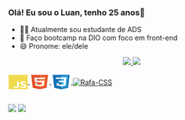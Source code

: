 ### Olá! Eu sou o Luan, tenho 25 anos👋


- 👨‍💻 Atualmente sou estudante de ADS
- 🌱 Faço bootcamp na DIO com foco em front-end
- 😄 Pronome: ele/dele

<div align="center">
  <a href="https://www.linkedin.com/in/luan-ferreira-1194b5147/">
  <img width="42%" src="https://github-readme-stats.vercel.app/api?username=LuanFerreira97&show_icons=true&theme=dark&include_all_commits=true&count_private=true"/>
  <img width="50%" src="https://github-readme-stats.vercel.app/api/top-langs/?username=LuanFerreira97&layout=compact&langs_count=7&theme=dark"/>
</div>

 <div style="display: inline_block"><br>
  <img align="center" alt="Rafa-Js" height="30" width="40" src="https://raw.githubusercontent.com/devicons/devicon/master/icons/javascript/javascript-plain.svg">
  <img align="center" alt="Rafa-HTML" height="30" width="40" src="https://raw.githubusercontent.com/devicons/devicon/master/icons/html5/html5-original.svg">
  <img align="center" alt="Rafa-CSS" height="30" width="40" src="https://raw.githubusercontent.com/devicons/devicon/master/icons/css3/css3-original.svg">
  <img align="center" alt="Rafa-CSS" height="30" width="40" src="https://icongr.am/devicon/git-original.svg">
 
</div>
  
  ##
  
<div>
  <a href="https://instagram.com/luanssf_" target="_blank"><img src="https://img.shields.io/badge/-Instagram-%23E4405F?style=for-the-badge&logo=instagram&logoColor=white" target="_blank"></a>
  <a href="https://www.linkedin.com/in/luan-ferreira-1194b5147/" target="_blank"><img src="https://img.shields.io/badge/-LinkedIn-%230077B5?style=for-the-badge&logo=linkedin&logoColor=white" target="_blank"></a> 
</div>
